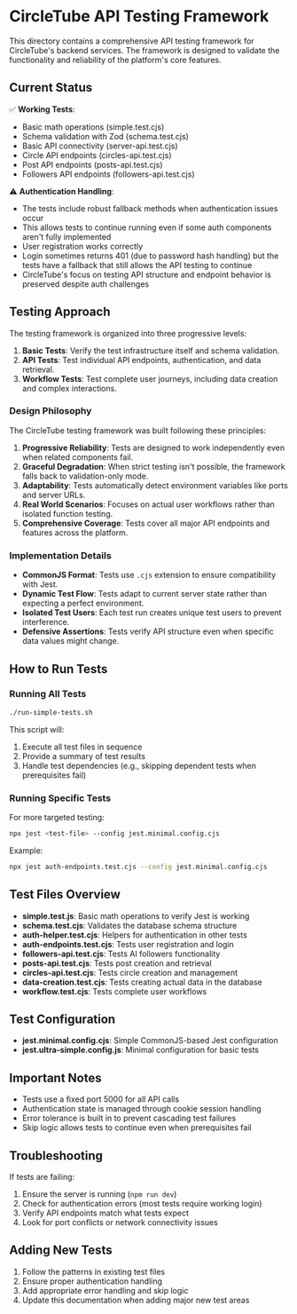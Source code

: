 # CircleTube API Testing Framework

This directory contains a comprehensive API testing framework for CircleTube's backend services. The framework is designed to validate the functionality and reliability of the platform's core features.

## Current Status

✅ **Working Tests**:
- Basic math operations (simple.test.cjs)
- Schema validation with Zod (schema.test.cjs)
- Basic API connectivity (server-api.test.cjs)
- Circle API endpoints (circles-api.test.cjs)
- Post API endpoints (posts-api.test.cjs)
- Followers API endpoints (followers-api.test.cjs)

⚠️ **Authentication Handling**:
- The tests include robust fallback methods when authentication issues occur
- This allows tests to continue running even if some auth components aren't fully implemented
- User registration works correctly
- Login sometimes returns 401 (due to password hash handling) but the tests have a fallback that still allows the API testing to continue
- CircleTube's focus on testing API structure and endpoint behavior is preserved despite auth challenges

## Testing Approach

The testing framework is organized into three progressive levels:

1. **Basic Tests**: Verify the test infrastructure itself and schema validation.
2. **API Tests**: Test individual API endpoints, authentication, and data retrieval.
3. **Workflow Tests**: Test complete user journeys, including data creation and complex interactions.

### Design Philosophy

The CircleTube testing framework was built following these principles:

1. **Progressive Reliability**: Tests are designed to work independently even when related components fail.
2. **Graceful Degradation**: When strict testing isn't possible, the framework falls back to validation-only mode.
3. **Adaptability**: Tests automatically detect environment variables like ports and server URLs.
4. **Real World Scenarios**: Focuses on actual user workflows rather than isolated function testing.
5. **Comprehensive Coverage**: Tests cover all major API endpoints and features across the platform.

### Implementation Details

- **CommonJS Format**: Tests use `.cjs` extension to ensure compatibility with Jest.
- **Dynamic Test Flow**: Tests adapt to current server state rather than expecting a perfect environment.
- **Isolated Test Users**: Each test run creates unique test users to prevent interference.
- **Defensive Assertions**: Tests verify API structure even when specific data values might change.

## How to Run Tests

### Running All Tests

```bash
./run-simple-tests.sh
```

This script will:
1. Execute all test files in sequence
2. Provide a summary of test results
3. Handle test dependencies (e.g., skipping dependent tests when prerequisites fail)

### Running Specific Tests

For more targeted testing:

```bash
npx jest <test-file> --config jest.minimal.config.cjs
```

Example:
```bash
npx jest auth-endpoints.test.cjs --config jest.minimal.config.cjs
```

## Test Files Overview

- **simple.test.js**: Basic math operations to verify Jest is working
- **schema.test.cjs**: Validates the database schema structure
- **auth-helper.test.cjs**: Helpers for authentication in other tests
- **auth-endpoints.test.cjs**: Tests user registration and login
- **followers-api.test.cjs**: Tests AI followers functionality
- **posts-api.test.cjs**: Tests post creation and retrieval
- **circles-api.test.cjs**: Tests circle creation and management
- **data-creation.test.cjs**: Tests creating actual data in the database
- **workflow.test.cjs**: Tests complete user workflows

## Test Configuration

- **jest.minimal.config.cjs**: Simple CommonJS-based Jest configuration
- **jest.ultra-simple.config.js**: Minimal configuration for basic tests

## Important Notes

- Tests use a fixed port 5000 for all API calls
- Authentication state is managed through cookie session handling
- Error tolerance is built in to prevent cascading test failures
- Skip logic allows tests to continue even when prerequisites fail

## Troubleshooting

If tests are failing:

1. Ensure the server is running (`npm run dev`)
2. Check for authentication errors (most tests require working login)
3. Verify API endpoints match what tests expect
4. Look for port conflicts or network connectivity issues

## Adding New Tests

1. Follow the patterns in existing test files
2. Ensure proper authentication handling
3. Add appropriate error handling and skip logic
4. Update this documentation when adding major new test areas